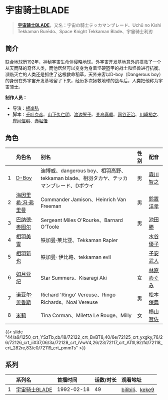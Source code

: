 # 宇宙骑士BLADE


> <u>**[宇宙骑士BLADE](http://bgm.tv/subject/2481)**</u>，又名：宇宙の騎士テッカマンブレード、Uchū no Kishi Tekkaman Burēdo、Space Knight Tekkaman Blade、宇宙骑士利刃

## 简介


联合地球历192年，神秘宇宙生命体侵略地球。外宇宙开发基地意外的搭救了一个从天而降的奇怪人类，而他居然可以变身为身着坚硬盔甲的战士和怪兽进行抗衡。濒临灭亡的人类还是抓住了这根救命稻草，天外来客以D-boy（Dangerous boy）的身份在外宇宙开发基地留了下来，经历多次拯救地球的战斗后，人类把他称为宇宙骑士。

**制作人员：**
- 导演：[根岸弘](http://bgm.tv/person/403)
- 脚本：[千叶克彦](http://bgm.tv/person/525)、[山下久仁明](http://bgm.tv/person/807)、[渡边誓子](http://bgm.tv/person/1583)、[关岛真赖](http://bgm.tv/person/249)、[网谷正治](http://bgm.tv/person/280)、[川崎裕之](http://bgm.tv/person/69)、[岸间信明](http://bgm.tv/person/425)、[赤堀悟](http://bgm.tv/person/246)

## 角色

|     |   角色名   |   别名  | 性别 |  配音  |
|:--- |:------  |:----      |:---  |:--   |
| 1 | [D-Boy](http://bgm.tv/character/1250) | 迪博威、dangerous boy、相羽高野、tekkaman blade、相羽タカヤ、テッカマンブレード、Dボウイ | 男 | [森川智之](http://bgm.tv/person/3822) |
| 2 | [海因里希·冯·弗里曼](http://bgm.tv/character/72122) | Commander Jamison、Heinrich Van Freeman | 男 | [鈴置洋孝](http://bgm.tv/person/3989) |
| 3 | [巴纳德·奥图尔](http://bgm.tv/character/72125) | Sergeant Miles O'Rourke、Barnard O'Toole | 男 | [池田勝](http://bgm.tv/person/4114) |
| 4 | [相羽美雪](http://bgm.tv/character/72126) | 铁加曼·莱比亚、Tekkaman Rapier |  | [水谷優子](http://bgm.tv/person/4644) |
| 5 | [相羽新也](http://bgm.tv/character/72128) | 铁加曼· 伊比路、tekkaman evil |  | [子安武人](http://bgm.tv/person/1096) |
| 6 | [如月亚纪](http://bgm.tv/character/72117) | Star Summers、Kisaragi Aki | 女 | [林原めぐみ](http://bgm.tv/person/3919) |
| 7 | [诺亚尔·贝鲁斯](http://bgm.tv/character/72118) | Richard 'Ringo' Vereuse、Ringo Richards、Noal Vereuse | 男 | [松本保典](http://bgm.tv/person/3845) |
| 8 | [米莉](http://bgm.tv/character/72119) | Tina Corman、Miletta Le Rouge、Milly | 女 | [横山智佐](http://bgm.tv/person/4119) |

{{< slide "44/a9/1250_crt_YSzTb,cb/18/72122_crt_BvBT8,40/6e/72125_crt_yxgky,76/26/72126_crt_iiX37,06/3a/72128_crt_iVwV4,26/23/72117_crt_ATtll,92/fd/72118_crt_282re,83/c0/72119_crt_pmmTs" >}}

## 系列

|     | 系列名       | 首播时间       | 话数/时长 | 观看地址                                                                                                            |
| :-- | :-------- | :--------- | :---- | :-------------------------------------------------------------------------------------------------------------- |
| 1   |[宇宙骑士BLADE](https://bgm.tv/subject/2481)| 1992-02-18 | 49    | [bilibili](https://www.bilibili.com/video/BV1uW411j7su)、[keke9](https://www.keke9.app/play/26171-4-216325.html) |






